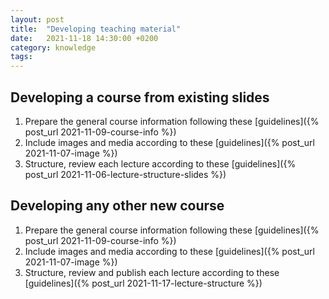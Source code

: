 ```yaml
---
layout: post
title:  "Developing teaching material"
date:   2021-11-18 14:30:00 +0200
category: knowledge
tags:
---
```


## Developing a course from existing slides

1. Prepare the general course information following these [guidelines]({% post_url 2021-11-09-course-info %})
2. Include images and media according to these [guidelines]({% post_url 2021-11-07-image %})
3. Structure, review each lecture according to these [guidelines]({% post_url 2021-11-06-lecture-structure-slides %})

## Developing any other new course

1. Prepare the general course information following these [guidelines]({% post_url 2021-11-09-course-info %})
2. Include images and media according to these [guidelines]({% post_url 2021-11-07-image %})
3. Structure, review and publish each lecture according to these [guidelines]({% post_url 2021-11-17-lecture-structure %})